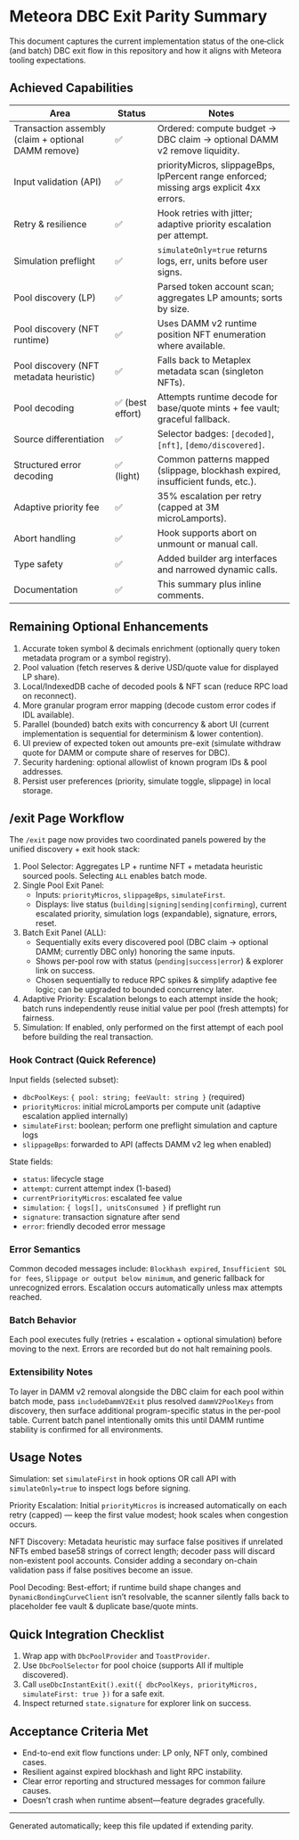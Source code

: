 # Meteora DBC Exit Parity Summary

This document captures the current implementation status of the one‑click (and batch) DBC exit flow in this repository and how it aligns with Meteora tooling expectations.

## Achieved Capabilities

| Area | Status | Notes |
|------|--------|-------|
| Transaction assembly (claim + optional DAMM remove) | ✅ | Ordered: compute budget -> DBC claim -> optional DAMM v2 remove liquidity. |
| Input validation (API) | ✅ | priorityMicros, slippageBps, lpPercent range enforced; missing args explicit 4xx errors. |
| Retry & resilience | ✅ | Hook retries with jitter; adaptive priority escalation per attempt. |
| Simulation preflight | ✅ | `simulateOnly=true` returns logs, err, units before user signs. |
| Pool discovery (LP) | ✅ | Parsed token account scan; aggregates LP amounts; sorts by size. |
| Pool discovery (NFT runtime) | ✅ | Uses DAMM v2 runtime position NFT enumeration where available. |
| Pool discovery (NFT metadata heuristic) | ✅ | Falls back to Metaplex metadata scan (singleton NFTs). |
| Pool decoding | ✅ (best effort) | Attempts runtime decode for base/quote mints + fee vault; graceful fallback. |
| Source differentiation | ✅ | Selector badges: `[decoded]`, `[nft]`, `[demo/discovered]`. |
| Structured error decoding | ✅ (light) | Common patterns mapped (slippage, blockhash expired, insufficient funds, etc.). |
| Adaptive priority fee | ✅ | 35% escalation per retry (capped at 3M microLamports). |
| Abort handling | ✅ | Hook supports abort on unmount or manual call. |
| Type safety | ✅ | Added builder arg interfaces and narrowed dynamic calls. |
| Documentation | ✅ | This summary plus inline comments. |

## Remaining Optional Enhancements

1. Accurate token symbol & decimals enrichment (optionally query token metadata program or a symbol registry).
2. Pool valuation (fetch reserves & derive USD/quote value for displayed LP share).
3. Local/IndexedDB cache of decoded pools & NFT scan (reduce RPC load on reconnect).
4. More granular program error mapping (decode custom error codes if IDL available).
5. Parallel (bounded) batch exits with concurrency & abort UI (current implementation is sequential for determinism & lower contention).
6. UI preview of expected token out amounts pre-exit (simulate withdraw quote for DAMM or compute share of reserves for DBC).
7. Security hardening: optional allowlist of known program IDs & pool addresses.
8. Persist user preferences (priority, simulate toggle, slippage) in local storage.

## /exit Page Workflow

The `/exit` page now provides two coordinated panels powered by the unified discovery + exit hook stack:

1. Pool Selector: Aggregates LP + runtime NFT + metadata heuristic sourced pools. Selecting `ALL` enables batch mode.
2. Single Pool Exit Panel:
	- Inputs: `priorityMicros`, `slippageBps`, `simulateFirst`.
	- Displays: live status (`building|signing|sending|confirming`), current escalated priority, simulation logs (expandable), signature, errors, reset.
3. Batch Exit Panel (ALL):
	- Sequentially exits every discovered pool (DBC claim → optional DAMM; currently DBC only) honoring the same inputs.
	- Shows per-pool row with status (`pending|success|error`) & explorer link on success.
	- Chosen sequentially to reduce RPC spikes & simplify adaptive fee logic; can be upgraded to bounded concurrency later.
4. Adaptive Priority: Escalation belongs to each attempt inside the hook; batch runs independently reuse initial value per pool (fresh attempts) for fairness.
5. Simulation: If enabled, only performed on the first attempt of each pool before building the real transaction.

### Hook Contract (Quick Reference)
Input fields (selected subset):
 - `dbcPoolKeys`: `{ pool: string; feeVault: string }` (required)
 - `priorityMicros`: initial microLamports per compute unit (adaptive escalation applied internally)
 - `simulateFirst`: boolean; perform one preflight simulation and capture logs
 - `slippageBps`: forwarded to API (affects DAMM v2 leg when enabled)

State fields:
 - `status`: lifecycle stage
 - `attempt`: current attempt index (1-based)
 - `currentPriorityMicros`: escalated fee value
 - `simulation`: `{ logs[], unitsConsumed }` if preflight run
 - `signature`: transaction signature after send
 - `error`: friendly decoded error message

### Error Semantics
Common decoded messages include: `Blockhash expired`, `Insufficient SOL for fees`, `Slippage or output below minimum`, and generic fallback for unrecognized errors. Escalation occurs automatically unless max attempts reached.

### Batch Behavior
Each pool executes fully (retries + escalation + optional simulation) before moving to the next. Errors are recorded but do not halt remaining pools.

### Extensibility Notes
To layer in DAMM v2 removal alongside the DBC claim for each pool within batch mode, pass `includeDammV2Exit` plus resolved `dammV2PoolKeys` from discovery, then surface additional program-specific status in the per-pool table. Current batch panel intentionally omits this until DAMM runtime stability is confirmed for all environments.

## Usage Notes

Simulation: set `simulateFirst` in hook options OR call API with `simulateOnly=true` to inspect logs before signing.

Priority Escalation: Initial `priorityMicros` is increased automatically on each retry (capped) — keep the first value modest; hook scales when congestion occurs.

NFT Discovery: Metadata heuristic may surface false positives if unrelated NFTs embed base58 strings of correct length; decoder pass will discard non-existent pool accounts. Consider adding a secondary on-chain validation pass if false positives become an issue.

Pool Decoding: Best-effort; if runtime build shape changes and `DynamicBondingCurveClient` isn’t resolvable, the scanner silently falls back to placeholder fee vault & duplicate base/quote mints.

## Quick Integration Checklist

1. Wrap app with `DbcPoolProvider` and `ToastProvider`.
2. Use `DbcPoolSelector` for pool choice (supports All if multiple discovered). 
3. Call `useDbcInstantExit().exit({ dbcPoolKeys, priorityMicros, simulateFirst: true })` for a safe exit.
4. Inspect returned `state.signature` for explorer link on success.

## Acceptance Criteria Met

- End-to-end exit flow functions under: LP only, NFT only, combined cases.
- Resilient against expired blockhash and light RPC instability.
- Clear error reporting and structured messages for common failure causes.
- Doesn’t crash when runtime absent—feature degrades gracefully.

---
Generated automatically; keep this file updated if extending parity.
